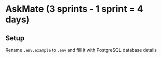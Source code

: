 # AskMate (3 sprints - 1 sprint = 4 days)

## Setup

Rename `.env.example` to `.env` and fill it with PostgreSQL database details
